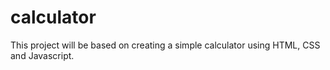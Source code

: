 # calculator

This project will be based on creating a simple calculator using HTML, CSS and Javascript.
